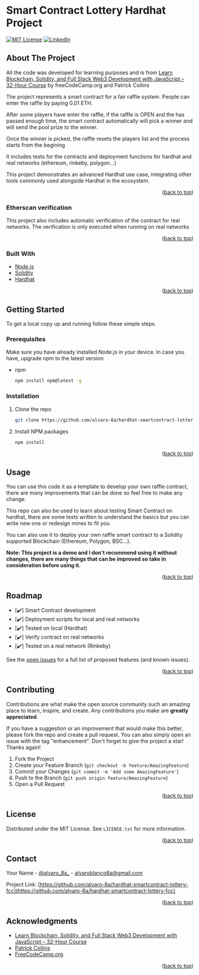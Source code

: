 # Smart Contract Lottery Hardhat Project

<div id="top"></div>


[![MIT License][license-shield]][license-url]
[![LinkedIn][linkedin-shield]][linkedin-url]


<!-- ABOUT THE PROJECT -->
## About The Project

All the code was developed for learning purposes and is from [Learn Blockchain, Solidity, and Full Stack Web3 Development with JavaScript – 32-Hour Course](https://www.youtube.com/watch?v=gyMwXuJrbJQ&lis) by freeCodeCamp.org and Patrick Collins

The project represents a smart contract for a fair raffle system. People can enter the raffle by paying 0.01 ETH.

After some players have enter the raffle, if the raffle is OPEN and the has passed enough time, the smart contract automatically will pick a winner and will send the pool prize to the winner. 

Once the winner is picked, the raffle resets the players list and the process starts from the begining

It includes tests for the contracts and deployment functions for hardhat and real networks (ethereum, rinkeby, polygon...)

This project demonstrates an advanced Hardhat use case, integrating other tools commonly used alongside Hardhat in the ecosystem.

<p align="right">(<a href="#top">back to top</a>)</p>



### Etherscan verification

This project also includes automatic verification of the contract for real networks. The verification is only executed when running on real networks

<p align="right">(<a href="#top">back to top</a>)</p>



### Built With

* [Node.js](https://nodejs.org/)
* [Solidity](https://docs.soliditylang.org/)
* [Hardhat](https://hardhat.org/)

<p align="right">(<a href="#top">back to top</a>)</p>



<!-- GETTING STARTED -->
## Getting Started

To get a local copy up and running follow these simple steps.

### Prerequisites

Make sure you have already installed Node.js in your device. In case you have, upgrade npm to the latest version

* npm
  ```sh
  npm install npm@latest -g
  ```

### Installation

1. Clone the repo
   ```sh
   git clone https://github.com/alvaro-8a/hardhat-smartcontract-lottery-fcc.git
   ```
2. Install NPM packages
   ```sh
   npm install
   ```

<p align="right">(<a href="#top">back to top</a>)</p>



<!-- USAGE EXAMPLES -->
## Usage

You can use this code it as a template to develop your own raffle contract, there are many improvements that can be done so feel free to make any change.

This repo can also be used to learn about testing Smart Contract on hardhat, there are some tests written to understand the basics but you can write new one or redesign mines to fit you. 

You can also use it to deploy your own raffle smart contract to a Solidity supported Blockchain (Ethereum, Polygon, BSC...).

**Note: This project is a demo and I don't recommend using it without changes, there are many things that can be improved so take in consideration before using it.**


<p align="right">(<a href="#top">back to top</a>)</p>



<!-- ROADMAP -->
## Roadmap

- [✔️] Smart Contract development
- [✔️] Deployment scripts for local and real networks
- [✔️] Tested on local (Hardhat)
- [✔️] Verify contract on real networks
- [✔️] Tested on a real network (Rinkeby)

See the [open issues](https://github.com/alvaro-8a/hardhat-smartcontract-lottery-fcc/issues) for a full list of proposed features (and known issues).

<p align="right">(<a href="#top">back to top</a>)</p>



<!-- CONTRIBUTING -->
## Contributing

Contributions are what make the open source community such an amazing place to learn, inspire, and create. Any contributions you make are **greatly appreciated**.

If you have a suggestion or an improvement that would make this better, please fork the repo and create a pull request. You can also simply open an issue with the tag "enhancement".
Don't forget to give the project a star! Thanks again!

1. Fork the Project
2. Create your Feature Branch (`git checkout -b feature/AmazingFeature`)
3. Commit your Changes (`git commit -m 'Add some AmazingFeature'`)
4. Push to the Branch (`git push origin feature/AmazingFeature`)
5. Open a Pull Request

<p align="right">(<a href="#top">back to top</a>)</p>



<!-- LICENSE -->
## License

Distributed under the MIT License. See `LICENSE.txt` for more information.

<p align="right">(<a href="#top">back to top</a>)</p>



<!-- CONTACT -->
## Contact

Your Name - [@alvaro_8a_](https://twitter.com/alvaro_8a_) - alvaroblanco8a@gmail.com

Project Link: [https://github.com/alvaro-8a/hardhat-smartcontract-lottery-fcc](https://github.com/alvaro-8a/hardhat-smartcontract-lottery-fcc)

<p align="right">(<a href="#top">back to top</a>)</p>



<!-- ACKNOWLEDGMENTS -->
## Acknowledgments

* [Learn Blockchain, Solidity, and Full Stack Web3 Development with JavaScript – 32-Hour Course](https://www.youtube.com/watch?v=gyMwXuJrbJQ&lis)
* [Patrick Collins](https://www.youtube.com/c/PatrickCollins)
* [FreeCodeCamp.org](https://www.youtube.com/c/Freecodecamp)

<p align="right">(<a href="#top">back to top</a>)</p>



<!-- MARKDOWN LINKS & IMAGES -->
<!-- https://www.markdownguide.org/basic-syntax/#reference-style-links -->
[contributors-shield]: https://img.shields.io/github/contributors/alvaro-8a/hardhat-smartcontract-lottery-fcc.svg?style=for-the-badge
[contributors-url]: https://github.com/alvaro-8a/hardhat-smartcontract-lottery-fcc/graphs/contributors
[forks-shield]: https://img.shields.io/github/forks/alvaro-8a/hardhat-smartcontract-lottery-fcc.svg?style=for-the-badge
[forks-url]: https://github.com/alvaro-8a/hardhat-smartcontract-lottery-fcc/network/members
[stars-shield]: https://img.shields.io/github/stars/alvaro-8a/hardhat-smartcontract-lottery-fcc.svg?style=for-the-badge
[stars-url]: https://github.com/alvaro-8a/hardhat-smartcontract-lottery-fcc/stargazers
[issues-shield]: https://img.shields.io/github/issues/alvaro-8a/hardhat-smartcontract-lottery-fcc.svg?style=for-the-badge
[issues-url]: https://github.com/alvaro-8a/hardhat-smartcontract-lottery-fcc/issues
[license-shield]: https://img.shields.io/github/license/alvaro-8a/hardhat-smartcontract-lottery-fcc.svg?style=for-the-badge
[license-url]: https://github.com/alvaro-8a/hardhat-smartcontract-lottery-fcc/blob/master/LICENSE.txt
[linkedin-shield]: https://img.shields.io/badge/-LinkedIn-black.svg?style=for-the-badge&logo=linkedin&colorB=555
[linkedin-url]: https://linkedin.com/in/alvaro-blanco-ochoa-9b14561a9
[product-screenshot]: images/screenshot.png
